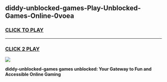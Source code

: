
## diddy-unblocked-games-Play-Unblocked-Games-Online-0voea
<h3>
<a href="https://premium76.site?title=diddy-unblocked-games&ref=25A">CLICK TO PLAY</a></h3>
<hr>

<h3>
<a href="https://premium76.site?title=diddy-unblocked-games&ref=25A">CLICK 2 PLAY</a>
  
</h3>

<a href="https://premium76.site?title=diddy-unblocked-games&ref=25A"><img src="https://clearcache.store/games.png"></a>


**diddy-unblocked-games games unblocked: Your Gateway to Fun and Accessible Online Gaming**
